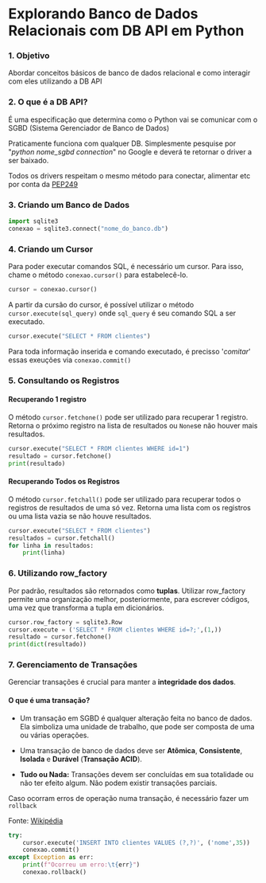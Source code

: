 # **Explorando Banco de Dados Relacionais com DB API em Python**

### **1. Objetivo**
Abordar conceitos básicos de banco de dados relacional e como interagir com eles utilizando a DB API

### **2. O que é a DB API?**
É uma especificação que determina como o Python vai se comunicar com o SGBD (Sistema Gerenciador de Banco de Dados)

Praticamente funciona com qualquer DB. Simplesmente pesquise por "*python nome_sgbd connection*" no Google e deverá te retornar o driver a ser baixado.

Todos os drivers respeitam o mesmo método para conectar, alimentar etc por conta da [PEP249](https://peps.python.org/pep-0249/)

### **3. Criando um Banco de Dados**

```python
import sqlite3
conexao = sqlite3.connect("nome_do_banco.db")
``` 

### **4. Criando um Cursor**
Para poder executar comandos SQL, é necessário um cursor. Para isso, chame o método ``conexao.cursor()`` para estabelecê-lo.
```python
cursor = conexao.cursor()
```

A partir da cursão do cursor, é possível utilizar o método ``cursor.execute(sql_query)`` onde ``sql_query`` é seu comando SQL a ser executado.
```python
cursor.execute("SELECT * FROM clientes")
```

Para toda informação inserida e comando executado, é precisso '*comitar*' essas exeuções via ``conexao.commit()``


### **5. Consultando os Registros**
#### **Recuperando 1 registro**
O método ``cursor.fetchone()`` pode ser utilizado para recuperar 1 registro. Retorna o próximo registro na lista de resultados ou ``None``se não houver mais resultados.

```Python
cursor.execute("SELECT * FROM clientes WHERE id=1")
resultado = cursor.fetchone()
print(resultado)
```
#### **Recuperando Todos os Registros**
O método ``cursor.fetchall()`` pode ser utilizado para recuperar todos o registros de resultados de uma só vez. Retorna uma lista com os registros ou uma lista vazia se não houve resultados.
```Python
cursor.execute("SELECT * FROM clientes")
resultados = cursor.fetchall()
for linha in resultados:
    print(linha)
```

### **6. Utilizando row_factory**
Por padrão, resultados são retornados como **tuplas**. Utilizar row_factory permite uma organização melhor, posteriormente, para escrever códigos, uma vez que transforma a tupla em dicionários.
```Python
cursor.row_factory = sqlite3.Row
cursor.execute = ('SELECT * FROM clientes WHERE id=?;',(1,))
resultado = cursor.fetchone()
print(dict(resultado))
```

### **7. Gerenciamento de Transações**
Gerenciar transações é crucial para manter a **integridade dos dados**.

#### **O que é uma transação?**
* Um transação em SGBD é qualquer alteração feita no banco de dados. Ela simboliza uma unidade de trabalho, que pode ser composta de uma ou várias operações.

* Uma transação de banco de dados deve ser **Atômica**, **Consistente**, **Isolada** e **Durável** (**Transação ACID**).

* **Tudo ou Nada:** Transações devem ser concluídas em sua totalidade ou não ter efeito algum. Não podem existir transações parciais.

Caso ocorram erros de operação numa transação, é necessário fazer um ``rollback``

Fonte: [Wikipédia](https://pt.wikipedia.org/wiki/Transa%C3%A7%C3%A3o_(banco_de_dados))

```Python
try:
    cursor.execute('INSERT INTO clientes VALUES (?,?)', ('nome',35))
    conexao.commit()
except Exception as err:
    print(f"Ocorreu um erro:\t{err}")
    conexao.rollback()
```
